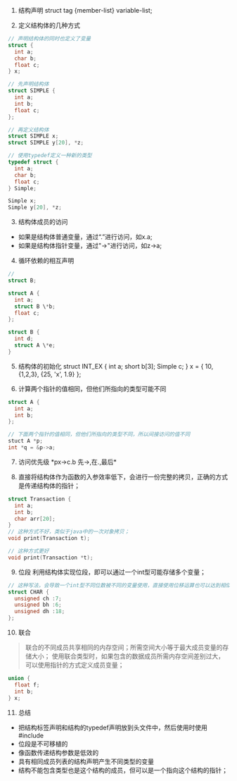 1. 结构声明
struct tag {member-list} variable-list;

2. 定义结构体的几种方式
```c
// 声明结构体的同时也定义了变量
struct {
  int a;
  char b;
  float c;
} x;

// 先声明结构体
struct SIMPLE {
  int a;
  int b;
  float c;
};

// 再定义结构体
struct SIMPLE x;
struct SIMPLE y[20], *z;

// 使用typedef定义一种新的类型
typedef struct {
  int a;
  char b;
  float c;
} Simple;

Simple x;
Simple y[20], *z;
```

3. 结构体成员的访问
- 如果是结构体普通变量，通过“.”进行访问，如x.a;
- 如果是结构体指针变量，通过"->"进行访问，如z->a;

4. 循环依赖的相互声明
```c
//
struct B;

struct A {
  int a;
  struct B \*b;
  float c;
};

struct B {
  int d;
  struct A \*e;
}
```

5. 结构体的初始化
struct INT_EX {
  int a;
  short b[3];
  Simple c;
} x = {
  10,
  {1,2,3},
  {25, 'x', 1.9}
};

6. 计算两个指针的值相同，但他们所指向的类型可能不同
```c
struct A {
  int a;
  int b;
};

// 下面两个指针的值相同，但他们所指向的类型不同，所以间接访问的值不同
stuct A *p;
int *q = &p->a;
```

7. 访问优先级
\*px->c.b 先->,在.,最后*

8. 直接将结构体作为函数的入参效率低下，会进行一份完整的拷贝，正确的方式是传递结构体的指针；
```c
struct Transaction {
  int a;
  int b;
  char arr[20];
}
// 这种方式不好，类似于java中的一次对象拷贝；
void print(Transaction t);

// 这种方式更好
void print(Transaction *t);
```

9. 位段
利用结构体实现位段，即可以通过一个int型可能存储多个变量；
```c
// 这种写法，会导致一个int型不同位数被不同的变量使用，直接使用位移运算也可以达到相似的结果；
struct CHAR {
  unsigned ch :7;
  unsigned bh :6;
  unsigned dh :18;
};
```
10. 联合
> 联合的不同成员共享相同的内存空间；所需空间大小等于最大成员变量的存储大小；
> 使用联合类型时，如果包含的数据成员所需内存空间差别过大，可以使用指针的方式定义成员变量；

```c
union {
  float f;
  int b;
} x;

```

11. 总结
- 把结构标签声明和结构的typedef声明放到头文件中，然后使用时使用#include
- 位段是不可移植的
- 像函数传递结构参数是低效的
- 具有相同成员列表的结构声明产生不同类型的变量
- 结构不能包含类型也是这个结构的成员，但可以是一个指向这个结构的指针；
